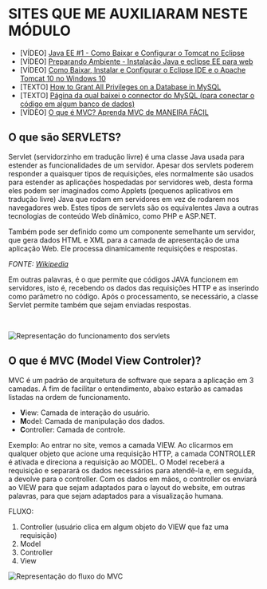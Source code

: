 # SITES QUE ME AUXILIARAM NESTE MÓDULO

- [VÍDEO] [Java EE #1 - Como Baixar e Configurar o Tomcat no Eclipse](https://www.youtube.com/watch?v=mAdJgDxezWU)
- [VÍDEO] [Preparando Ambiente - Instalação Java e eclipse EE para web](https://www.youtube.com/watch?v=6jKlRuINhZI)
- [VÍDEO] [Como Baixar, Instalar e Configurar o Eclipse IDE e o Apache Tomcat 10 no Windows 10](https://www.youtube.com/watch?v=GCc4ZQqnmVY)
- [TEXTO] [How to Grant All Privileges on a Database in MySQL](https://chartio.com/resources/tutorials/how-to-grant-all-privileges-on-a-database-in-mysql/#:~:text=To%20GRANT%20ALL%20privileges%20to,TO%20'username'%40'localhost'%3B)
- [TEXTO] [Página da qual baixei o connector do MySQL (para conectar o código em algum banco de dados)](http://ftp.jaist.ac.jp/pub/mysql/Downloads/Connector-J/)
- [VÍDEO] [O que é MVC? Aprenda MVC de MANEIRA FÁCIL](https://www.youtube.com/watch?v=ZW2JLtX4Dag)

## O que são SERVLETS?

Servlet (servidorzinho em tradução livre) é uma classe Java usada para estender as funcionalidades de um servidor. Apesar dos servlets poderem responder a quaisquer tipos de requisições, eles normalmente são usados para estender as aplicações hospedadas por servidores web, desta forma eles podem ser imaginados como Applets (pequenos aplicativos em tradução livre) Java que rodam em servidores em vez de rodarem nos navegadores web. Estes tipos de servlets são os equivalentes Java a outras tecnologias de conteúdo Web dinâmico, como PHP e ASP.NET. 

Também pode ser definido como um componente semelhante um servidor, que gera dados HTML e XML para a camada de apresentação de uma aplicação Web. Ele processa dinamicamente requisições e respostas.

*FONTE: [Wikipedia](https://pt.wikipedia.org/wiki/Servlet)*

Em outras palavras, é o que permite que códigos JAVA funcionem em servidores, isto é, recebendo os dados das requisições HTTP e as inserindo como parâmetro no código. Após o processamento, se necessário, a classe Servlet permite também que sejam enviadas respostas.

<br>

![Representação do funcionamento dos servlets](https://upload.wikimedia.org/wikipedia/commons/thumb/0/03/JSPLife.svg/800px-JSPLife.svg.png)

## O que é MVC (Model View Controler)?

MVC é um padrão de arquitetura de software que separa a aplicação em 3 camadas. A fim de facilitar o entendimento, abaixo estarão as camadas listadas na ordem de funcionamento.

- **V**iew: Camada de interação do usuário.
- **M**odel: Camada de manipulação dos dados.
- **C**ontroller: Camada de controle.

Exemplo: Ao entrar no site, vemos a camada VIEW. Ao clicarmos em qualquer objeto que acione uma requisição HTTP, a camada CONTROLLER é ativada e direciona a requisição ao MODEL. O Model receberá a requisição e separará os dados necessários para atendê-la e, em seguida, a devolve para o controller. Com os dados em mãos, o controller os enviará ao VIEW para que sejam adaptados para o layout do website, em outras palavras, para que sejam adaptados para a visualização humana.

FLUXO:
1. Controller (usuário clica em algum objeto do VIEW que faz uma requisição)
2. Model
3. Controller
4. View

![Representação do fluxo do MVC](https://media.geeksforgeeks.org/wp-content/uploads/20210629165722/mvc.png)